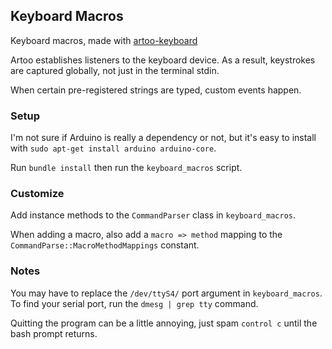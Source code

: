 ## Keyboard Macros

Keyboard macros, made with [artoo-keyboard](http://artoo.io/documentation/platforms/keyboard/)

Artoo establishes listeners to the keyboard device. As a result,
keystrokes are captured globally, not just in the terminal stdin.

When certain pre-registered strings are typed, custom events happen.

### Setup

I'm not sure if Arduino is really a dependency or not, but it's easy 
to install with `sudo apt-get install arduino arduino-core`.

Run `bundle install` then run the `keyboard_macros` script.

### Customize

Add instance methods to the `CommandParser`
class in `keyboard_macros`.

When adding a macro, also add a `macro => method` mapping to
the `CommandParse::MacroMethodMappings` constant.

### Notes

You may have to replace the `/dev/ttyS4/` port argument
in `keyboard_macros`. To find your serial port, run the
`dmesg | grep tty` command.

Quitting the program can be a little annoying,
just spam `control c` until the bash prompt returns. 



